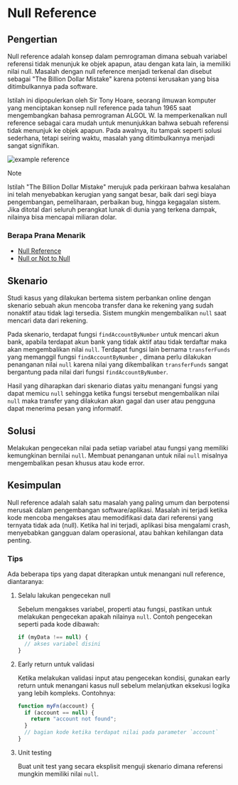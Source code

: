 # Null Reference

## Pengertian

Null reference adalah konsep dalam pemrograman dimana sebuah variabel referensi tidak menunjuk ke objek apapun, atau dengan kata lain, ia memiliki nilai null. Masalah dengan null reference menjadi terkenal dan disebut sebagai "The Billion Dollar Mistake" karena potensi kerusakan yang bisa ditimbulkannya pada software.

Istilah ini dipopulerkan oleh Sir Tony Hoare, seorang ilmuwan komputer yang menciptakan konsep null reference pada tahun 1965 saat mengembangkan bahasa pemrograman ALGOL W. Ia memperkenalkan null reference sebagai cara mudah untuk menunjukkan bahwa sebuah referensi tidak menunjuk ke objek apapun. Pada awalnya, itu tampak seperti solusi sederhana, tetapi seiring waktu, masalah yang ditimbulkannya menjadi sangat signifikan.

![example reference](https://reactiveprogramming.io/_next/image?url=%2Fbooks%2Fpatterns%2Fimg%2Fpatterns%2Fnull-object.png&w=1920&q=75)

> [!NOTE]
> Istilah "The Billion Dollar Mistake" merujuk pada perkiraan bahwa kesalahan ini telah menyebabkan kerugian yang sangat besar, baik dari segi biaya pengembangan, pemeliharaan, perbaikan bug, hingga kegagalan sistem. Jika ditotal dari seluruh perangkat lunak di dunia yang terkena dampak, nilainya bisa mencapai miliaran dolar.

### Berapa Prana Menarik

- [Null Reference](https://devot.team/blog/null-reference-exception)
- [Null or Not to Null](https://medium.com/@dcook_net/to-null-or-not-to-null-304571effc80)

## Skenario

Studi kasus yang dilakukan bertema sistem perbankan online dengan skenario
sebuah akun mencoba transfer dana ke rekening yang sudah nonaktif atau
tidak lagi tersedia. Sistem mungkin mengembalikan `null` saat mencari
data dari rekening.

Pada skenario, terdapat fungsi `findAccountByNumber` untuk mencari akun bank,
apabila terdapat akun bank yang tidak aktif atau tidak terdaftar maka akan
mengembalikan nilai `null`. Terdapat fungsi lain bernama `transferFunds` yang
memanggil fungsi `findAccountByNumber` , dimana perlu dilakukan penanganan
nilai `null` karena nilai yang dikembalikan `transferFunds` sangat bergantung
pada nilai dari fungsi `findAccountByNumber`.

Hasil yang diharapkan dari skenario diatas yaitu menangani fungsi yang
dapat memicu `null` sehingga ketika fungsi tersebut mengembalikan nilai
`null` maka transfer yang dilakukan akan gagal dan user atau pengguna
dapat menerima pesan yang informatif.

## Solusi

Melakukan pengecekan nilai pada setiap variabel atau fungsi yang memiliki
kemungkinan bernilai `null`. Membuat penanganan untuk nilai `null` misalnya
mengembalikan pesan khusus atau kode error.

## Kesimpulan

Null reference adalah salah satu masalah yang paling umum dan berpotensi merusak dalam pengembangan software/aplikasi. Masalah ini terjadi ketika kode mencoba mengakses atau memodifikasi data dari referensi yang ternyata tidak ada (null). Ketika hal ini terjadi, aplikasi bisa mengalami crash, menyebabkan gangguan dalam operasional, atau bahkan kehilangan data penting.

### Tips

Ada beberapa tips yang dapat diterapkan untuk menangani null reference, diantaranya:

1. Selalu lakukan pengecekan null

   Sebelum mengakses variabel, properti atau fungsi, pastikan untuk melakukan
   pengecekan apakah nilainya `null`. Contoh pengecekan seperti pada kode dibawah:

   ```ts
   if (myData !== null) {
     // akses variabel disini
   }
   ```

2. Early return untuk validasi

   Ketika melakukan validasi input atau pengecekan kondisi, gunakan early
   return untuk menangani kasus null sebelum melanjutkan eksekusi logika
   yang lebih kompleks. Contohnya:

   ```ts
   function myFn(account) {
     if (account == null) {
       return "account not found";
     }
     // bagian kode ketika terdapat nilai pada parameter `account`
   }
   ```

3. Unit testing

   Buat unit test yang secara eksplisit menguji skenario dimana referensi
   mungkin memiliki nilai `null`.
